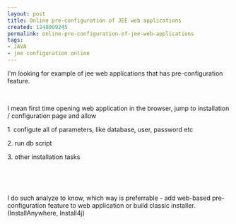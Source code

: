 ```yaml
---
layout: post
title: Online pre-configuration of JEE web applications
created: 1248009245
permalink: online-pre-configuration-of-jee-web-applications
tags:
- JAVA
- jee configuration online
---
```

<p>I'm looking for example of jee web applications that has pre-configuration feature.</p>
<p>&nbsp;</p>
<p>I mean first time opening web application in the browser, jump to installation / configuration page and allow</p>
<p>1. configute all of parameters, like database, user, password etc</p>
<p>2. run db script</p>
<p>3. other installation tasks</p>
<p>&nbsp;</p>
<p>&nbsp;</p>
<p>I do such analyze to know, which way is preferrable - add web-based pre-configuration feature to web application or build classic installer. (InstallAnywhere, Install4j)</p>
<p>&nbsp;</p>
